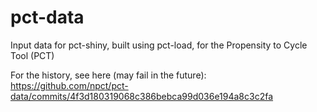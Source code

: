 # pct-data
Input data for pct-shiny, built using pct-load, for the Propensity to Cycle Tool (PCT)

For the history, see here (may fail in the future): https://github.com/npct/pct-data/commits/4f3d180319068c386bebca99d036e194a8c3c2fa
